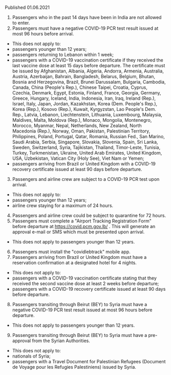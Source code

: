 Published 01.06.2021 
1. Passengers who in the past 14 days have been in India are not allowed to enter.
2. Passengers must have a negative COVID-19 PCR test result issued at most 96 hours before arrival.
- This does not apply to:
- passengers younger than 12 years;
- passengers returning to Lebanon within 1 week;
- passengers with a COVID-19 vaccination certificate if they received the last vaccine dose at least 15 days before departure. The certificate must be issued by Afghanistan, Albania, Algeria, Andorra, Armenia, Australia, Austria, Azerbaijan, Bahrain, Bangladesh, Belarus, Belgium, Bhutan, Bosnia and Herzegovina, Brazil, Brunei Darussalam, Bulgaria, Cambodia, Canada, China (People's Rep.), Chinese Taipei, Croatia, Cyprus, Czechia, Denmark, Egypt, Estonia, Finland, France, Georgia, Germany, Greece, Hungary, Iceland, India, Indonesia, Iran, Iraq, Ireland (Rep.), Israel, Italy, Japan, Jordan, Kazakhstan, Korea (Dem. People's Rep.), Korea (Rep.), Kosovo (Rep.), Kuwait, Kyrgyzstan, Lao People's Dem. Rep., Latvia, Lebanon, Liechtenstein, Lithuania, Luxembourg, Malaysia, Maldives, Malta, Moldova (Rep.), Monaco, Mongolia, Montenegro, Morocco, Myanmar, Nepal, Netherlands, New Zealand, North Macedonia (Rep.), Norway, Oman, Pakistan, Palestinian Territory, Philippines, Poland, Portugal, Qatar, Romania, Russian Fed., San Marino, Saudi Arabia, Serbia, Singapore, Slovakia, Slovenia, Spain, Sri Lanka, Sweden, Switzerland, Syria, Tajikistan, Thailand, Timor-Leste, Tunisia, Turkey, Turkmenistan, Ukraine, United Arab Emirates, United Kingdom, USA, Uzbekistan, Vatican City (Holy See), Viet Nam or Yemen;
- passengers arriving from Brazil or United Kingdom with a COVID-19 recovery certificate issued at least 90 days before departure.
3. Passengers and airline crew are subject to a COVID-19 PCR test upon arrival.
- This does not apply to:
- passengers younger than 12 years;
- airline crew staying for a maximum of 24 hours.
4. Passengers and airline crew could be subject to quarantine for 72 hours.
5. Passengers must complete a "Airport Tracking Registration Form" before departure at <a href="https://covid.pcm.gov.lb/">https://covid.pcm.gov.lb/</a> . This will generate an approval e-mail or SMS which must be presented upon arrival.
- This does not apply to passengers younger than 12 years.
6. Passengers must install the "covidlebtrack" mobile app.
7. Passengers arriving from Brazil or United Kingdom must have a reservation confirmation at a designated hotel for 4 nights.
- This does not apply to:
- passengers with a COVID-19 vaccination certificate stating that they received the second vaccine dose at least 2 weeks before departure;
- passengers with a COVID-19 recovery certificate issued at least 90 days before departure. 
8. Passengers transiting through Beirut (BEY) to Syria must have a negative COVID-19 PCR test result issued at most 96 hours before departure.
- This does not apply to passengers younger than 12 years.
9. Passengers transiting through Beirut (BEY) to Syria must have a pre-approval from the Syrian Authorities.
- This does not apply to:
- nationals of Syria;
- passengers with a Travel Document for Palestinian Refugees (Document de Voyage pour les Refugies Palestiniens) issued by Syria.

